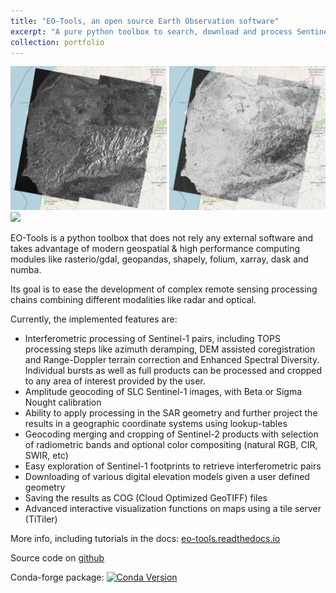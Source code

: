 ```yaml
---
title: "EO-Tools, an open source Earth Observation software"
excerpt: "A pure python toolbox to search, download and process Sentinel-1 InSAR pairs, Sentinel-2 tiles and Digital Elevation Models.<br/><img src='/images/eo-tools-vignette.png' width='600'>"
collection: portfolio
---
```


<p float="left">
    <img src="https://raw.githubusercontent.com/odhondt/eo_tools/main/data/ex_amp.png" width="250">
    <img src="https://raw.githubusercontent.com/odhondt/eo_tools/main/data/ex_coh.png" width="250">
    <img src="https://raw.githubusercontent.com/odhondt/eo_tools/main/data/ex_phi.png" width="250">
</p>

EO-Tools is a python toolbox that does not rely any external software and takes advantage of modern geospatial & high performance computing modules like rasterio/gdal, geopandas, shapely, folium, xarray, dask and numba. 

Its goal is to ease the development of complex remote sensing processing chains combining different modalities like radar and optical. 

Currently, the implemented features are:
- Interferometric processing of Sentinel-1 pairs, including TOPS processing steps like azimuth deramping, DEM assisted coregistration and Range-Doppler terrain correction and Enhanced Spectral Diversity. Individual bursts as well as full products can be processed and cropped to any area of interest provided by the user.
- Amplitude geocoding of SLC Sentinel-1 images, with Beta or Sigma Nought calibration
- Ability to apply processing in the SAR geometry and further project the results in a geographic coordinate systems using lookup-tables
- Geocoding merging and cropping of Sentinel-2 products with selection of radiometric bands and optional color compositing (natural RGB, CIR, SWIR, etc)
- Easy exploration of Sentinel-1 footprints to retrieve interferometric pairs
- Downloading of various digital elevation models given a user defined  geometry
- Saving the results as COG (Cloud Optimized GeoTIFF) files
- Advanced interactive visualization functions on maps using a tile server (TiTiler)


More info, including tutorials in the docs: <a href="https://eo-tools.readthedocs.io/" target="_blank">eo-tools.readthedocs.io</a> 

Source code on [github](https://github.com/odhondt/eo_tools)

Conda-forge package: [![Conda Version](https://img.shields.io/conda/vn/conda-forge/eo-tools.svg)](https://anaconda.org/conda-forge/eo-tools)  


<!-- This is an item in your portfolio. It can be have images or nice text. If you name the file .md, it will be parsed as markdown. If you name the file .html, it will be parsed as HTML.  -->
